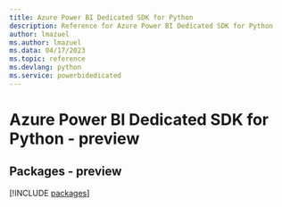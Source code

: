 ```yaml
---
title: Azure Power BI Dedicated SDK for Python
description: Reference for Azure Power BI Dedicated SDK for Python
author: lmazuel
ms.author: lmazuel
ms.data: 04/17/2023
ms.topic: reference
ms.devlang: python
ms.service: powerbidedicated
---
```

# Azure Power BI Dedicated SDK for Python - preview
## Packages - preview
[!INCLUDE [packages](power-bi-dedicated-index.md)]